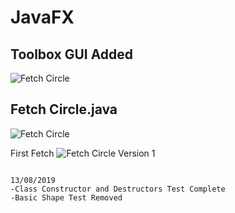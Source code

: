 # JavaFX
## Toolbox GUI Added
![Fetch Circle](http://boldnobold.com/FetchTools.gif)


## Fetch Circle.java

![Fetch Circle](http://boldnobold.com/FetchCircle.gif)

First Fetch
![Fetch Circle Version 1](http://boldnobold.com/FetchCircle.JPG)
 
 
```

13/08/2019
-Class Constructor and Destructors Test Complete
-Basic Shape Test Removed

```

